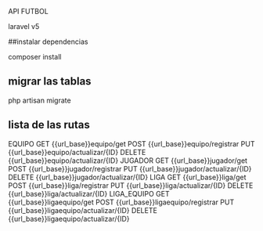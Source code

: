 API FUTBOL

laravel v5

##instalar dependencias

composer install


## migrar las tablas 
php artisan migrate


## lista de las rutas
EQUIPO
GET {{url_base}}equipo/get
POST {{url_base}}equipo/registrar
PUT {{url_base}}equipo/actualizar/{ID}
DELETE {{url_base}}equipo/actualizar/{ID}
JUGADOR
GET {{url_base}}jugador/get
POST {{url_base}}jugador/registrar
PUT {{url_base}}jugador/actualizar/{ID}
DELETE {{url_base}}jugador/actualizar/{ID}
LIGA
GET {{url_base}}liga/get
POST {{url_base}}liga/registrar
PUT {{url_base}}liga/actualizar/{ID}
DELETE {{url_base}}liga/actualizar/{ID}
LIGA_EQUIPO
GET {{url_base}}ligaequipo/get
POST {{url_base}}ligaequipo/registrar
PUT {{url_base}}ligaequipo/actualizar/{ID}
DELETE {{url_base}}ligaequipo/actualizar/{ID}
